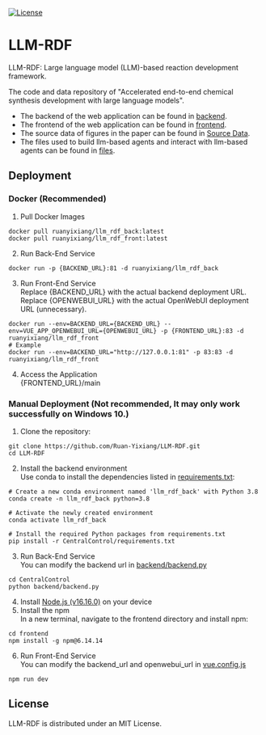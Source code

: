 [![License](https://img.shields.io/badge/license-MIT-green.svg)](LICENSE)
# LLM-RDF
LLM-RDF: Large language model (LLM)-based reaction development framework.

The code and data repository of "Accelerated end-to-end chemical synthesis development with large language models".
+ The backend of the web application can be found in [backend](https://github.com/Ruan-Yixiang/LLM-RDF/tree/main/CentralControl/backend).
+ The frontend of the web application can be found in [frontend](https://github.com/Ruan-Yixiang/LLM-RDF/tree/main/frontend).
+ The source data of figures in the paper can be found in [Source Data](https://github.com/Ruan-Yixiang/LLM-RDF/tree/main/Source%20Data).
+ The files used to build llm-based agents and interact with llm-based agents can be found in [files](https://github.com/Ruan-Yixiang/LLM-RDF/tree/main/files).
## Deployment
### Docker (Recommended)
1. Pull Docker Images
```shell
docker pull ruanyixiang/llm_rdf_back:latest
docker pull ruanyixiang/llm_rdf_front:latest
```
2. Run Back-End Service
```shell
docker run -p {BACKEND_URL}:81 -d ruanyixiang/llm_rdf_back
```
3. Run Front-End Service\
Replace {BACKEND_URL} with the actual backend deployment URL.\
Replace {OPENWEBUI_URL} with the actual OpenWebUI deployment URL (unnecessary).
```shell
docker run --env=BACKEND_URL={BACKEND_URL} --env=VUE_APP_OPENWEBUI_URL={OPENWEBUI_URL} -p {FRONTEND_URL}:83 -d ruanyixiang/llm_rdf_front
# Example
docker run --env=BACKEND_URL="http://127.0.0.1:81" -p 83:83 -d ruanyixiang/llm_rdf_front
```
4. Access the Application\
{FRONTEND_URL}/main
### Manual Deployment (Not recommended, It may only work successfully on Windows 10.)
1. Clone the repository:
```shell
git clone https://github.com/Ruan-Yixiang/LLM-RDF.git
cd LLM-RDF
```
2. Install the backend environment\
Use conda to install the dependencies listed in [requirements.txt](https://github.com/Ruan-Yixiang/LLM-RDF/blob/main/CentralControl/requirements.txt):
```shell
# Create a new conda environment named 'llm_rdf_back' with Python 3.8
conda create -n llm_rdf_back python=3.8

# Activate the newly created environment
conda activate llm_rdf_back

# Install the required Python packages from requirements.txt
pip install -r CentralControl/requirements.txt
```
3. Run Back-End Service\
You can modify the backend url in [backend/backend.py](https://github.com/Ruan-Yixiang/LLM-RDF/blob/main/CentralControl/backend/backend.py#L31)
```shell
cd CentralControl
python backend/backend.py
```
4. Install [Node.js (v16.16.0)](https://nodejs.org/dist/v16.16.0/) on your device
5. Install the npm\
In a new terminal, navigate to the frontend directory and install npm:
```shell
cd frontend
npm install -g npm@6.14.14
```
6. Run Front-End Service\
You can modify the backend_url and openwebui_url in [vue.config.js](https://github.com/Ruan-Yixiang/LLM-RDF/blob/main/frontend/vue.config.js#L7-L8)
```shell
npm run dev
```
## License
LLM-RDF is distributed under an MIT License.
